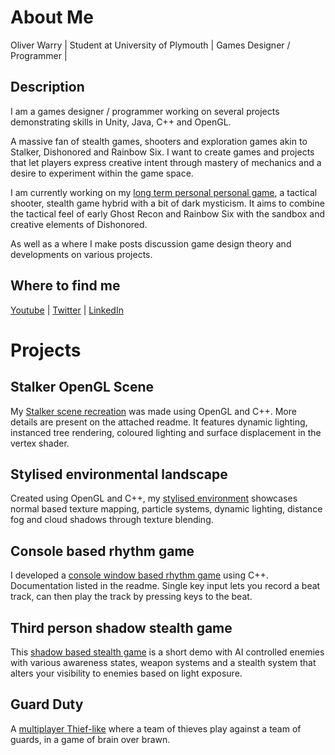 # About Me
Oliver Warry | Student at University of Plymouth | Games Designer / Programmer | <Website link>

## Description
I am a games designer / programmer working on several projects demonstrating skills in Unity, Java, C++ and OpenGL. 

A massive fan of stealth games, shooters and exploration games akin to Stalker, Dishonored and Rainbow Six. I want to create games and projects that let players express creative intent through mastery of mechanics and a desire to experiment within the game space.

I am currently working on my [long term personal personal game](https://github.com/TheBulletKin/3000-Game), a tactical shooter, stealth game hybrid with a bit of dark mysticism. It aims to combine the tactical feel of early Ghost Recon and Rainbow Six with the sandbox and creative elements of Dishonored. 

As well as a <public blog page> where I make posts discussion game design theory and developments on various projects.

## Where to find me
[Youtube](https://www.youtube.com/@thebulletkin8393) | [Twitter](https://x.com/mariosam100) | 
[LinkedIn](https://www.linkedin.com/in/oliver-warry-54807a254/)

# Projects
## Stalker OpenGL Scene
My [Stalker scene recreation](https://github.com/TheBulletKin/Atmospheric-Anomalous-Forest-Scene) was made using OpenGL and C++. More details are present on the attached readme. It features dynamic lighting, instanced tree rendering, coloured lighting and surface displacement in the vertex shader.

## Stylised environmental landscape
Created using OpenGL and C++, my [stylised environment](https://github.com/TheBulletKin/3015-Project1) showcases normal based texture mapping, particle systems, dynamic lighting, distance fog and cloud shadows through texture blending.

## Console based rhythm game
I developed a [console window based rhythm game](https://github.com/TheBulletKin/Console-Rhythm-Game) using C++. Documentation listed in the readme. Single key input lets you record a beat track, can then play the track by pressing keys to the beat.

## Third person shadow stealth game
This [shadow based stealth game](https://github.com/TheBulletKin/Third-Person-Shadow-Stealth-Game) is a short demo with AI controlled enemies with various awareness states, weapon systems and a stealth system that alters your visibility to enemies based on light exposure.

## Guard Duty
A [multiplayer Thief-like](https://github.com/TheBulletKin/Guard-Duty) where a team of thieves play against a team of guards, in a game of brain over brawn.

<!--    
**TheBulletKin/TheBulletKin** is a ✨ _special_ ✨ repository because its `README.md` (this file) appears on your GitHub profile.

Here are some ideas to get you started:

- 🔭 I’m currently working on ...
- 🌱 I’m currently learning ...
- 👯 I’m looking to collaborate on ...
- 🤔 I’m looking for help with ...
- 💬 Ask me about ...
- 📫 How to reach me: ...
- 😄 Pronouns: ...
- ⚡ Fun fact: ...
-->
